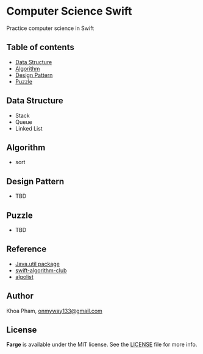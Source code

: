 # Computer Science Swift
Practice computer science in Swift

## Table of contents

- [Data Structure](#data-structure)
- [Algorithm](#algorithm)
- [Design Pattern](#design-pattern)
- [Puzzle](#puzzle)

## Data Structure

- Stack
- Queue
- Linked List

## Algorithm

- sort

## Design Pattern

- TBD

## Puzzle

- TBD

## Reference

- [Java.util package](https://www.tutorialspoint.com/java/util/)
- [swift-algorithm-club](https://github.com/raywenderlich/swift-algorithm-club)
- [algolist](http://www.algolist.net/)

## Author

Khoa Pham, onmyway133@gmail.com

## License

**Farge** is available under the MIT license. See the [LICENSE](https://github.com/onmyway133/Farge/blob/master/LICENSE.md) file for more info.
